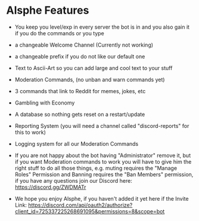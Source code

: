 # Alsphe Features

- You keep you level/exp in every server the bot is in and you also gain it if you do the commands or you type
- a changeable Welcome Channel (Currently not working)
- a changeable prefix if you do not like our default one
- Text to Ascii-Art so you can add large and cool text to your stuff
- Moderation Commands, (no unban and warn commands yet)
- 3 commands that link to Reddit for memes, jokes, etc
- Gambling with Economy
- A database so nothing gets reset on a restart/update
- Reporting System (you will need a channel called "discord-reports" for this to work)
- Logging system for all our Moderation Commands

- If you are not happy about the bot having "Administrator" remove it, but if you want Moderation commands to work you will have to give him the right stuff to do all those things, e.g. muting requires the "Manage Roles" Permission and Banning requires the "Ban Members" permission, if you have any questions join our Discord here: https://discord.gg/ZWDMATr

- We hope you enjoy Alsphe, if you haven't added it yet here if the Invite Link: https://discord.com/api/oauth2/authorize?client_id=725337225268691095&permissions=8&scope=bot 
